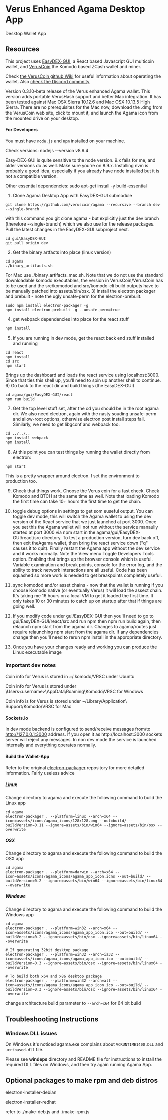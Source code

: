 # Verus Enhanced Agama Desktop App
Desktop Wallet App

## Resources
This project uses [EasyDEX-GUI](https://github.com/VerusCoin/EasyDEX-GUI), a React based Javascript GUI multicoin wallet, and [VerusCoin](https://github.com/VerusCoin/VerusCoin) the Komodo based ZCash wallet and miner.

Check [the VerusCoin github Wiki](https://github.com/VerusCoin/VerusCoin/wiki) for useful information about operating the wallet.
Also [check the Discord commnity](https://discordapp.com/channels/444621794964537354/449633547343495172)

Version 0.3.10-beta release of the Verus enhanced Agama wallet.
This version adds portable VerusHash support and better Mac integration. It has been tested against Mac OSX Sierra 10.12.6 and Mac OSX 10.13.5 High Sierra. There are no prerequisites for the Mac now, download the .dmg from the VerusCoin web site, click to mount it, and launch the Agama icon from the mounted drive on your desktop.

#### For Developers
You must have `node.js` and `npm` installed on your machine.

Check versions:
nodejs --version
v8.9.4

Easy-DEX-GUI is quite sensitive to the node version. 9.x fails for me, and older versions do as well. Make sure you're on 8.9.x. Installing nvm is probably a good idea, especially if you already have node installed but it is not a compatible version.

Other essential dependencies:
sudo apt-get install -y build-essential

1) Clone Agama Desktop App with EasyDEX-GUI submodule
```shell
git clone https://github.com/veruscoin/agama --recursive --branch dev --single-branch
```
with this command you git clone agama - but explicitly just the dev branch (therefore --single-branch) which we also use for the release packages. Pull the latest changes in the EasyDEX-GUI subproject next.
```shell
cd gui\EasyDEX-GUI
git pull origin dev
```
2) Get the binary artfacts into place (linux version)
```shell 
cd agama
./binary_artifacts.sh
```
For Mac use ./binary_artifacts_mac.sh.
Note that we do not use the standard downloadable komodo executables, the version in VerusCoin/VerusCoin has to be used and the src/komodod and src/komodo-cli build outputs have to be manually patched into assets/bin/osx.
3) install the electron packager and prebuilt - note the ugly unsafe-perm for the electron-prebuilt.
```shell
sudo npm install electron-packager -g
npm install electron-prebuilt -g --unsafe-perm=true
```
4) get webpack dependencies into place for the react stuff
```shell
npm install
```
5) If you are running in dev mode, get the react back end stuff installed and running
```shell
cd react
npm install
cd src
npm start
```
Brings up the dashboard and loads the react service using localhost:3000. Since that ties this shell up, you'll need to spin up another shell to continue.
6) Go back to the react dir and build things (the EasyDEX-GUI)
```shell
cd agama/gui/EasyDEX-GUI/react
npm run build
```
7) Get the top level stuff set, after the cd you should be in the root agama dir. We also need electron, again with the nasty souding unsafe-perm and allow-root options, otherwise electron post install steps fail. Similarly, we need to get libgconf and webpack too.
```shell
cd ../../..
npm install webpack
npm install
```
8) At this point you can test things by running the wallet directly from electron:
```shell
npm start
```
This is a pretty wrapper around electron. I set the environment to production too.

9) Check that things work. Choose the Verus coin for a fast check. Check Komodo and BTCH at the same time as well. Note that loading Komodo the first time can take 10+ hours the first time to get the chain.

10) toggle debug options in settings to get som euseful output. You can toggle dev mode, this will switch the Agama wallet to using the dev version of the React service that we just launched at port 3000. Once you set this the Agama wallet will not run without the service manaully started at port 3000 via npm start in the agama/gui/EasyDEX-GUI/react/src directory. To test a production version, turn dev back off, then exit theAgama wallet, then bring the react service down ("q" causes it to quit). Finally restart the Agama app without the dev service and it works normally.
Note the View menu Toggle Developers Tools option. Enabling that brings up the browser console which is useful. Variable examination and break points, console for the error log, and the ability to track network interactions are all useful. Code has been squashed so more work is needed to get breakpoints completely useful.

11) sync komodod and/or asset chains - now that the wallet is running if you choose Komodo native (or eventually Verus) it will load the assect chain. It's taking me 16 hours on a local VM to get it loaded the first time. It only takes 10 or 30 minutes to catch up on startup after that if things are going well.
12) If you modify code under gui/EasyDEX-GUI then you'll need to go to gui/EasyDEX-GUI/react/src and run npm then npm run build again, then relaunch npm start from the agama dir. Changes to agama/routes just require relaunching npm start from the agama dir. If any dependencies change then you'll need to rerun npm install in the appropriate directory.
13) Once you have your changes ready and working you can produce the Linux executable image
### Important dev notes
Coin info for Verus is stored in ~/.komodo/VRSC under Ubuntu

Coin info for Verus is stored under \Users\<username>\AppData\Roaming\Komodo\VRSC for Windows

Coin info is for Verus is stored under ~/Library/Application\ Support/Komodo/VRSC for Mac

#### Sockets.io
In dev mode backend is configured to send/receive messages from/to http://127.0.0.1:3000 address. If you open it as http://localhost:3000 sockets server will reject any messages. In non dev mode the service is launched internally and everything operates normally.

#### **Build the Wallet-App**
Refer to the original [electron-packager](https://github.com/electron-userland/electron-packager) repository for more detailed information.
Fairly useless advice

##### Linux
Change directory to agama and execute the following command to build the Linux app
```shell
cd agama
electron-packager . --platform=linux --arch=x64 --icon=assets/icons/agama_icons/128x128.png --out=build/ --buildVersion=0.11 --ignore=assets/bin/win64 --ignore=assets/bin/osx --overwrite
```

##### OSX
Change directory to agama and execute the following command to build the OSX app
```shell
cd agama
electron-packager . --platform=darwin --arch=x64 --icon=assets/icons/agama_icons/agama_app_icon.icns --out=build/ --buildVersion=0.2 --ignore=assets/bin/win64 --ignore=assets/bin/linux64 --overwrite
```

##### Windows
Change directory to agama and execute the following command to build the Windows app
```shell
cd agama
electron-packager . --platform=win32 --arch=x64 --icon=assets/icons/agama_icons/agama_app_icon.ico --out=build/ --buildVersion=0.2 --ignore=assets/bin/osx --ignore=assets/bin/linux64 --overwrite

# If generating 32bit desktop package
electron-packager . --platform=win32 --arch=ia32 --icon=assets/icons/agama_icons/agama_app_icon.ico --out=build/ --buildVersion=0.3 --ignore=assets/bin/osx --ignore=assets/bin/linux64 --overwrite

# To build both x64 and x86 desktop package
electron-packager . --platform=win32 --arch=all --icon=assets/icons/agama_icons/agama_app_icon.ico --out=build/ --buildVersion=0.3 --ignore=assets/bin/osx --ignore=assets/bin/linux64 --overwrite
```
change architecture build parameter to ```--arch=x64``` for 64 bit build


## Troubleshooting Instructions

### Windows DLL issues
On Windows it's noticed agama.exe complains about `VCRUNTIME140D.DLL` and `ucrtbased.dll` file.

Please see **windeps** directory and README file for instructions to install the required DLL files on Windows, and then try again running Agama App.

## Optional packages to make rpm and deb distros

electron-installer-debian

electron-installer-redhat

refer to ./make-deb.js and ./make-rpm.js
